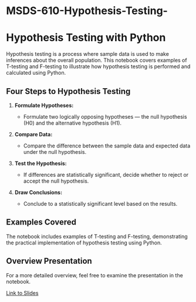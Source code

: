 # MSDS-610-Hypothesis-Testing-
# Hypothesis Testing with Python

Hypothesis testing is a process where sample data is used to make inferences about the overall population. This notebook covers examples of T-testing and F-testing to illustrate how hypothesis testing is performed and calculated using Python.

## Four Steps to Hypothesis Testing

1. **Formulate Hypotheses:**
   - Formulate two logically opposing hypotheses — the null hypothesis (H0) and the alternative hypothesis (H1).

2. **Compare Data:**
   - Compare the difference between the sample data and expected data under the null hypothesis.

3. **Test the Hypothesis:**
   - If differences are statistically significant, decide whether to reject or accept the null hypothesis.

4. **Draw Conclusions:**
   - Conclude to a statistically significant level based on the results.

## Examples Covered

The notebook includes examples of T-testing and F-testing, demonstrating the practical implementation of hypothesis testing using Python.

## Overview Presentation

For a more detailed overview, feel free to examine the presentation in the notebook.

[Link to Slides](https://docs.google.com/presentation/d/1KiISbMJYC-NfwgtLXcYhDVi0Abou808ur4Xe_FXDLGI/edit#slide=id.g2884571448e_1_12)  <!-- Add the actual link to your presentation -->







